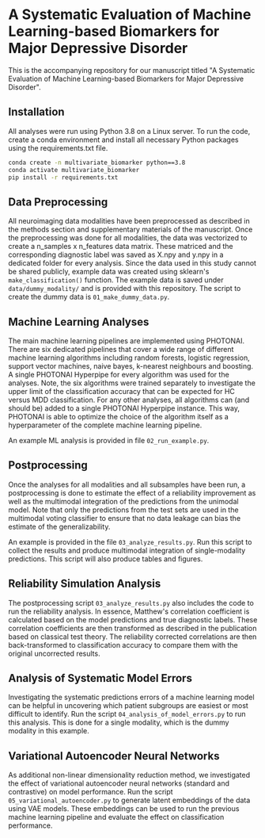 # A Systematic Evaluation of Machine Learning-based Biomarkers for Major Depressive Disorder
This is the accompanying repository for our manuscript titled "A Systematic Evaluation of Machine 
Learning-based Biomarkers for Major Depressive Disorder". 

## Installation
All analyses were run using Python 3.8 on a Linux server. To run the code, create a conda environment and install all
necessary Python packages using the requirements.txt file.

```bash
conda create -n multivariate_biomarker python==3.8
conda activate multivariate_biomarker
pip install -r requirements.txt
```

## Data Preprocessing
All neuroimaging data modalities have been preprocessed as described in the methods section and supplementary materials of the manuscript.
Once the preprocessing was done for all modalities, the data was vectorized to create a n_samples x n_features data matrix.
These matriced and the corresponding diagnostic label was saved as X.npy and y.npy in a dedicated folder for every analysis.
Since the data used in this study cannot be shared publicly, example data was created using sklearn's `make_classification()` 
function. The example data is saved under `data/dummy_modality/` and is provided with this repository. The script to
create the dummy data is `01_make_dummy_data.py`.

## Machine Learning Analyses
The main machine learning pipelines are implemented using PHOTONAI. There are six dedicated pipelines that cover a wide
range of different machine learning algorithms including random forests, logistic regression, support vector machines,
naive bayes, k-nearest neighbours and boosting. A single PHOTONAI Hyperpipe for every algorithm was used for the analyses.
Note, the six algorithms were trained separately to investigate the upper limit of the classification accuracy that can 
be expected for HC versus MDD classification. For any other analyses, all algorithms can (and should be) added to a single
PHOTONAI Hyperpipe instance. This way, PHOTONAI is able to optimize the choice of the algorithm itself as a hyperparameter
of the complete machine learning pipeline.

An example ML analysis is provided in file `02_run_example.py`.

## Postprocessing
Once the analyses for all modalities and all subsamples have been run, a postprocessing is done to estimate the effect
of a reliability improvement as well as the multimodal integration of the predictions from the unimodal model. Note that
only the predictions from the test sets are used in the multimodal voting classifier to ensure that no data leakage can
bias the estimate of the generalizability.

An example is provided in the file `03_analyze_results.py`. Run this script to collect the results and produce multimodal
integration of single-modality predictions. This script will also produce tables and figures.

## Reliability Simulation Analysis
The postprocessing script `03_analyze_results.py` also includes the code to run the reliability analysis. In essence,
Matthew's correlation coefficient is calculated based on the model predictions and true diagnostic labels. These
correlation coefficients are then transformed as described in the publication based on classical test theory. The 
reliability corrected correlations are then back-transformed to classification accuracy to compare them with the
original uncorrected results.

## Analysis of Systematic Model Errors
Investigating the systematic predictions errors of a machine learning model can be helpful in uncovering which
patient subgroups are easiest or most difficult to identify. Run the script `04_analysis_of_model_errors.py` to run this 
analysis. This is done for a single modality, which is the dummy modality in this example.

## Variational Autoencoder Neural Networks
As additional non-linear dimensionality reduction method, we investigated the effect of variational autoencoder
neural networks (standard and contrastive) on model performance. Run the script `05_variational_autoencoder.py` to
generate latent embeddings of the data using VAE models. These embeddings can be used to run the previous machine learning
pipeline and evaluate the effect on classification performance.






